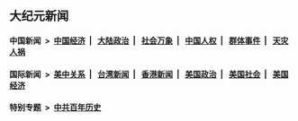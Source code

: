 ## 大纪元新闻

#### 中国新闻 &nbsp;>&nbsp; [中国经济](indexes/ncid283/README.md?07220445) &nbsp;| &nbsp; [大陆政治](indexes/ncid277/README.md?07220445) &nbsp;| &nbsp; [社会万象](indexes/ncid282/README.md?07220445) &nbsp;| &nbsp; [中国人权](indexes/ncid278/README.md?07220445) &nbsp;| &nbsp; [群体事件](indexes/ncid279/README.md?07220445) &nbsp;| &nbsp; [天灾人祸](indexes/ncid280/README.md?07220445)

#### 国际新闻 &nbsp;>&nbsp; [美中关系](indexes/nf1412576/README.md?07220445) &nbsp;| &nbsp; [台湾新闻](indexes/ncid1349361/README.md?07220445) &nbsp;| &nbsp; [香港新闻](indexes/ncid1349362/README.md?07220445) &nbsp;| &nbsp; [美国政治](indexes/ncid1078159/README.md?07220445) &nbsp;| &nbsp; [美国社会](indexes/ncid1078160/README.md?07220445) &nbsp;| &nbsp; [美国经济](indexes/ncid1078158/README.md?07220445)

#### 特别专题 &nbsp;>&nbsp; [中共百年历史](https://github.com/easy2view/epoch-special/blob/master/README.md?07220445)  
